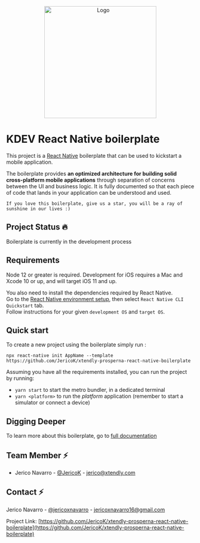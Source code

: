 <div align="center">
    <img src="https://jericok.github.io/xtendly-prosperna-react-native-boilerplate/img/MAIN.png" alt="Logo" width="300px">
</div>


# KDEV React Native boilerplate

This project is a [React Native](https://facebook.github.io/react-native/) boilerplate that can be used to kickstart a mobile application.

The boilerplate provides **an optimized architecture for building solid cross-platform mobile applications** through separation of concerns between the UI and business logic. It is fully documented so that each piece of code that lands in your application can be understood and used.

```
If you love this boilerplate, give us a star, you will be a ray of sunshine in our lives :)
```

## Project Status :fire:

Boilerplate is currently in the development process

## Requirements

Node 12 or greater is required. Development for iOS requires a Mac and Xcode 10 or up, and will target iOS 11 and up.

You also need to install the dependencies required by React Native.  
Go to the [React Native environment setup](https://reactnative.dev/docs/environment-setup), then select `React Native CLI Quickstart` tab.  
Follow instructions for your given `development OS` and `target OS`.

## Quick start

To create a new project using the boilerplate simply run :

```
npx react-native init AppName --template https://github.com/JericoK/xtendly-prosperna-react-native-boilerplate
```

Assuming you have all the requirements installed, you can run the project by running:

- `yarn start` to start the metro bundler, in a dedicated terminal
- `yarn <platform>` to run the *platform* application (remember to start a simulator or connect a device)

## Digging Deeper

To learn more about this boilerplate, go to [full documentation](https://jericok.github.io/xtendly-prosperna-react-native-boilerplate/)

## Team Member :zap:

- Jerico Navarro - [@JericoK](https://github.com/JericoK) - jerico@xtendly.com


<!-- CONTACT -->

## Contact :zap:

Jerico Navarro - [@jericoxnavarro](https://github.com/jericoxnavarro) - jericoxnavarro16@gmail.com

Project Link: [https://github.com/JericoK/xtendly-prosperna-react-native-boilerplate](https://github.com/JericoK/xtendly-prosperna-react-native-boilerplate)
